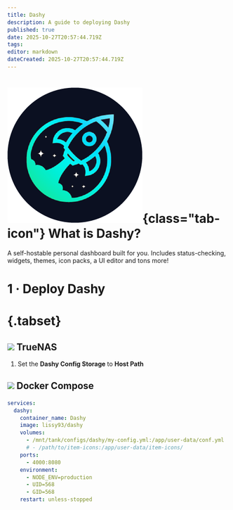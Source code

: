 ```yaml
---
title: Dashy
description: A guide to deploying Dashy
published: true
date: 2025-10-27T20:57:44.719Z
tags: 
editor: markdown
dateCreated: 2025-10-27T20:57:44.719Z
---
```


# ![](/dashy.png){class="tab-icon"} What is Dashy?
A self-hostable personal dashboard built for you. Includes status-checking, widgets, themes, icon packs, a UI editor and tons more! 

# 1 · Deploy Dashy
# {.tabset}
## <img src="/truenas.png" class="tab-icon"> TrueNAS

1. Set the **Dashy Config Storage** to **Host Path**

## <img src="/docker.png" class="tab-icon"> Docker Compose

```yaml
services:
  dashy:
    container_name: Dashy
    image: lissy93/dashy
    volumes:
      - /mnt/tank/configs/dashy/my-config.yml:/app/user-data/conf.yml
      # - /path/to/item-icons:/app/user-data/item-icons/
    ports:
      - 4000:8080
    environment:
      - NODE_ENV=production
      - UID=568
      - GID=568
    restart: unless-stopped
```